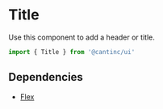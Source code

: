# Title

Use this component to add a header or title.

```typescript
import { Title } from '@cantinc/ui'
```

## Dependencies

- [Flex](/layout/flex)
